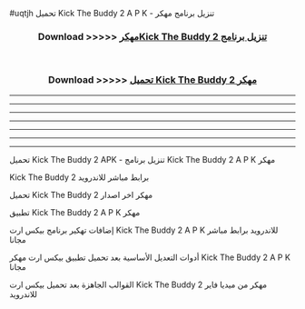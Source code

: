 #uqtjh تحميل Kick The Buddy 2  A P K - تنزيل برنامج مهكر



<div align="center">
<h3>Download >>>>> <a href="https://runaway1.web.app/?sq=Kick The Buddy 2 ">مهكرKick The Buddy 2  تنزيل برنامج</a></h3><br>

<h3>Download >>>>> <a href="https://runaway1.web.app/?sq=Kick The Buddy 2 ">تحميل Kick The Buddy 2  مهكر</a></h3>
</div>


----------------------------------------------------------

----------------------------------------------------------

----------------------------------------------------------

----------------------------------------------------------

----------------------------------------------------------

----------------------------------------------------------

----------------------------------------------------------

تحميل Kick The Buddy 2  APK - تنزيل برنامج Kick The Buddy 2  A P K مهكر

Kick The Buddy 2  برابط مباشر للاندرويد

تحميل Kick The Buddy 2  مهكر اخر اصدار

تطبيق Kick The Buddy 2  A P K مهكر

إضافات تهكير برنامج بيكس ارت Kick The Buddy 2  A P K للاندرويد برابط مباشر مجانا

أدوات التعديل الأساسية بعد تحميل تطبيق بيكس ارت مهكر Kick The Buddy 2  A P K مجانا

القوالب الجاهزة بعد تحميل بيكس ارت Kick The Buddy 2  مهكر من ميديا فاير للاندرويد


